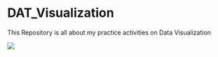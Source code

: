# DAT_Visualization
This Repository is all about my practice activities on Data Visualization
<p><img src="https://sctyner.me/talk/jsm-2019/featured.png"></p>

